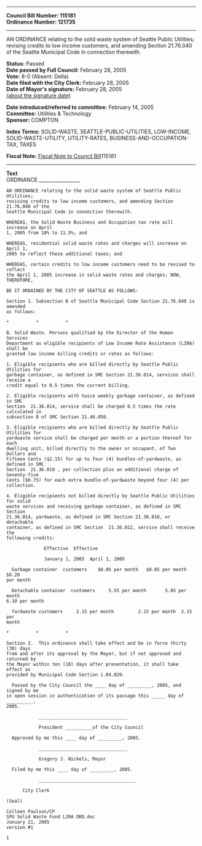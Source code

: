 * * * * *  
  
**Council Bill Number: [](#h0)[](#h2)115181**   
**Ordinance Number: 121735**  
  
* * * * *  
  
AN ORDINANCE relating to the solid waste system of Seattle Public Utilities; revising credits to low income customers, and amending Section 21.76.040 of the Seattle Municipal Code in connection therewith.  
  
**Status:** Passed   
**Date passed by Full Council:** February 28, 2005   
**Vote:** 8-0 (Absent: Della)   
**Date filed with the City Clerk:** February 28, 2005   
**Date of Mayor's signature:** February 28, 2005   
[(about the signature date)](/~public/approvaldate.htm)   
  
  
**Date introduced/referred to committee:** February 14, 2005   
**Committee:** Utilities & Technology   
**Sponsor:** COMPTON   
  
**Index Terms:** SOLID-WASTE, SEATTLE-PUBLIC-UTILITIES, LOW-INCOME, SOLID-WASTE-UTILITY, UTILITY-RATES, BUSINESS-AND-OCCUPATION-TAX, TAXES  
  
**Fiscal Note:** [Fiscal Note to Council Bill](http://clerk.seattle.gov/~public/fnote/115181.htm)[](#h1)[](#h3)115181  
  
* * * * *  
  
**Text**  
    ORDINANCE _________________  
  
    AN ORDINANCE relating to the solid waste system of Seattle Public Utilities;  
    revising credits to low income customers, and amending Section 21.76.040 of the  
    Seattle Municipal Code in connection therewith.  
  
    WHEREAS, the Solid Waste Business and Occupation tax rate will increase on April  
    1, 2005 from 10% to 11.5%; and  
  
    WHEREAS, residential solid waste rates and charges will increase on April 1,  
    2005 to reflect these additional taxes; and  
  
    WHEREAS, certain credits to low income customers need to be revised to reflect  
    the April 1, 2005 increase in solid waste rates and charges; NOW, THEREFORE,  
  
    BE IT ORDAINED BY THE CITY OF SEATTLE AS FOLLOWS:  
  
    Section 1. Subsection B of Seattle Municipal Code Section 21.76.040 is amended  
    as follows:  
  
    *          *          *  
  
    B. Solid Waste. Persons qualified by the Director of the Human Services  
    Department as eligible recipients of Low Income Rate Assistance (LIRA) shall be  
    granted low income billing credits or rates as follows:  
  
    1. Eligible recipients who are billed directly by Seattle Public Utilities for  
    garbage container, as defined in SMC Section 21.36.014, services shall receive a  
    credit equal to 0.5 times the current billing.  
  
    2. Eligible recipients with twice weekly garbage container, as defined in SMC  
    Section  21.36.014, service shall be charged 0.5 times the rate calculated in  
    subsection B of SMC Section 21.40.050.  
  
    3. Eligible recipients who are billed directly by Seattle Public Utilities for  
    yardwaste service shall be charged per month or a portion thereof for each  
    dwelling unit, billed directly to the owner or occupant, of Two Dollars and  
    Fifteen Cents ($2.15) for up to four (4) bundles-of-yardwaste, as defined in SMC  
    Section  21.36.010 , per collection plus an additional charge of Seventy-five  
    Cents ($0.75) for each extra bundle-of-yardwaste beyond four (4) per collection.  
  
    4. Eligible recipients not billed directly by Seattle Public Utilities for solid  
    waste services and receiving garbage container, as defined in SMC Section  
    21.36.014, yardwaste, as defined in SMC Section 21.36.016, or detachable  
    container, as defined in SMC Section  21.36.012, service shall receive the  
    following credits:  
  
                  Effective  Effective  
  
                  January 1, 2003  April 1, 2005  
  
      Garbage container  customers    $8.05 per month   $8.05 per month  $8.20  
    per month  
  
      Detachable container  customers     5.55 per month       5.85 per month  
    6.10 per month  
  
      Yardwaste customers     2.15 per month         2.15 per month  2.15 per  
    month  
  
    *          *          *  
  
    Section 2.  This ordinance shall take effect and be in force thirty (30) days  
    from and after its approval by the Mayor, but if not approved and returned by  
    the Mayor within ten (10) days after presentation, it shall take effect as  
    provided by Municipal Code Section 1.04.020.  
  
      Passed by the City Council the ____ day of _________, 2005, and signed by me  
    in open session in authentication of its passage this _____ day of __________,  
    2005.  
  
                _________________________________  
  
                President __________of the City Council  
  
      Approved by me this ____ day of _________, 2005.  
  
                _________________________________  
  
                Gregory J. Nickels, Mayor  
  
      Filed by me this ____ day of _________, 2005.  
  
                ____________________________________  
  
          City Clerk  
  
    (Seal)  
  
    Colleen Paulson/CP  
    SPU Solid Waste Fund LIRA ORD.doc  
    January 21, 2005  
    version #1  
  
    1  
